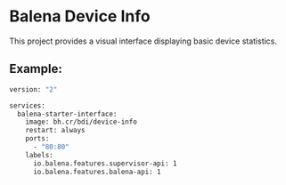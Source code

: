 # Balena Device Info

This project provides a visual interface displaying basic device statistics.

## Example:

```dockerfile
version: "2"

services:
  balena-starter-interface:
    image: bh.cr/bdi/device-info
    restart: always
    ports:
      - "80:80"
    labels:
      io.balena.features.supervisor-api: 1
      io.balena.features.balena-api: 1
```
